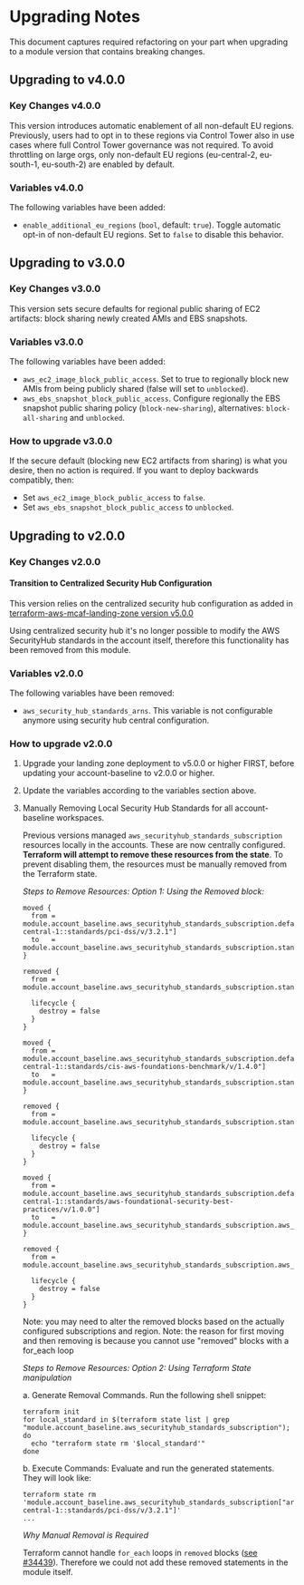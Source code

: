 # Upgrading Notes

This document captures required refactoring on your part when upgrading to a module version that contains breaking changes.

## Upgrading to v4.0.0

### Key Changes v4.0.0

This version introduces automatic enablement of all non-default EU regions. Previously, users had to opt in to these regions via Control Tower also in use cases where full Control Tower governance was not required. To avoid throttling on large orgs, only non-default EU regions (eu-central-2, eu-south-1, eu-south-2) are enabled by default.

### Variables v4.0.0

The following variables have been added:

- `enable_additional_eu_regions` (`bool`, default: `true`). Toggle automatic opt-in of non-default EU regions. Set to `false` to disable this behavior.

## Upgrading to v3.0.0

### Key Changes v3.0.0

This version sets secure defaults for regional public sharing of EC2 artifacts: block sharing newly created AMIs and EBS snapshots.

### Variables v3.0.0

The following variables have been added:

- `aws_ec2_image_block_public_access`. Set to true to regionally block new AMIs from being publicly shared (false will set to `unblocked`).
- `aws_ebs_snapshot_block_public_access`. Configure regionally the EBS snapshot public sharing policy (`block-new-sharing`), alternatives: `block-all-sharing` and `unblocked`.

### How to upgrade v3.0.0

If the secure default (blocking new EC2 artifacts from sharing) is what you desire, then no action is required.
If you want to deploy backwards compatibly, then:

- Set `aws_ec2_image_block_public_access` to `false`.
- Set `aws_ebs_snapshot_block_public_access` to `unblocked`.

## Upgrading to v2.0.0

### Key Changes v2.0.0

#### Transition to Centralized Security Hub Configuration

This version relies on the centralized security hub configuration as added in [terraform-aws-mcaf-landing-zone version v5.0.0](https://github.com/schubergphilis/terraform-aws-mcaf-landing-zone/releases/tag/v5.0.0)

Using centralized security hub it's no longer possible to modify the AWS SecurityHub standards in the account itself, therefore this functionality has been removed from this module.

### Variables v2.0.0

The following variables have been removed:

- `aws_security_hub_standards_arns`. This variable is not configurable anymore using security hub central configuration.

### How to upgrade v2.0.0

1. Upgrade your landing zone deployment to v5.0.0 or higher FIRST, before updating your account-baseline to v2.0.0 or higher.

2. Update the variables according to the variables section above.

3. Manually Removing Local Security Hub Standards for all account-baseline workspaces.

   Previous versions managed `aws_securityhub_standards_subscription` resources locally in the accounts. These are now centrally configured. **Terraform will attempt to remove these resources from the state**. To prevent disabling them, the resources must be manually removed from the Terraform state.

   _Steps to Remove Resources: Option 1: Using the Removed block:_

   ```hcl
   moved {
     from = module.account_baseline.aws_securityhub_standards_subscription.default["arn:aws:securityhub:eu-central-1::standards/pci-dss/v/3.2.1"]
     to   = module.account_baseline.aws_securityhub_standards_subscription.standards_pci_dss
   }

   removed {
     from =  module.account_baseline.aws_securityhub_standards_subscription.standards_pci_dss

     lifecycle {
       destroy = false
     }
   }

   moved {
     from = module.account_baseline.aws_securityhub_standards_subscription.default["arn:aws:securityhub:eu-central-1::standards/cis-aws-foundations-benchmark/v/1.4.0"]
     to   = module.account_baseline.aws_securityhub_standards_subscription.standards_cis_ws_foundations_benchmark
   }

   removed {
     from = module.account_baseline.aws_securityhub_standards_subscription.standards_cis_ws_foundations_benchmark

     lifecycle {
       destroy = false
     }
   }

   moved {
     from = module.account_baseline.aws_securityhub_standards_subscription.default["arn:aws:securityhub:eu-central-1::standards/aws-foundational-security-best-practices/v/1.0.0"]
     to   = module.account_baseline.aws_securityhub_standards_subscription.aws_foundational_security_best_practices
   }

   removed {
     from = module.account_baseline.aws_securityhub_standards_subscription.aws_foundational_security_best_practices

     lifecycle {
       destroy = false
     }
   }
   ```

   Note: you may need to alter the removed blocks based on the actually configured subscriptions and region.
   Note: the reason for first moving and then removing is because you cannot use "removed" blocks with a for_each loop

   _Steps to Remove Resources: Option 2: Using Terraform State manipulation_

   a. Generate Removal Commands. Run the following shell snippet:

   ```shell
   terraform init
   for local_standard in $(terraform state list | grep "module.account_baseline.aws_securityhub_standards_subscription"); do
     echo "terraform state rm '$local_standard'"
   done
   ```

   b. Execute Commands: Evaluate and run the generated statements. They will look like:

   ```shell
   terraform state rm 'module.account_baseline.aws_securityhub_standards_subscription["arn:aws:securityhub:eu-central-1::standards/pci-dss/v/3.2.1"]'
   ...
   ```

   _Why Manual Removal is Required_

   Terraform cannot handle `for_each` loops in `removed` blocks ([see #34439](https://github.com/hashicorp/terraform/issues/34439)). Therefore we could not add these removed statements in the module itself.
